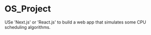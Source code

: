 # OS_Project
USe 'Next.js' or 'React.js' to build a web app that simulates some CPU scheduling algorithms. 

